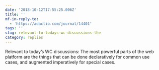 ```yaml
---
date: '2018-10-12T17:55:25.006Z'
title: ''
mf-in-reply-to:
  - 'https://adactio.com/journal/14401'
tags: ''
slug: relevant-to-todays-wc-discussions-the
category: replies
---
```

Relevant to today’s WC discussions: The most powerful parts of the web platform are the things that can be done declaratively for common use cases, and augmented imperatively for special cases.
